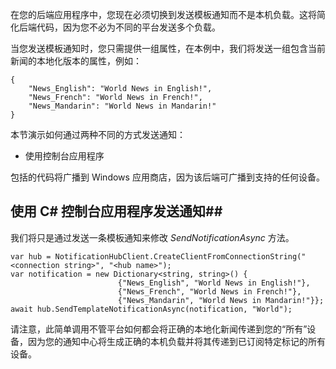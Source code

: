 

在您的后端应用程序中，您现在必须切换到发送模板通知而不是本机负载。这将简化后端代码，因为您不必为不同的平台发送多个负载。

当您发送模板通知时，您只需提供一组属性，在本例中，我们将发送一组包含当前新闻的本地化版本的属性，例如：

	{
		"News_English": "World News in English!",
    	"News_French": "World News in French!",
    	"News_Mandarin": "World News in Mandarin!"
	}


本节演示如何通过两种不同的方式发送通知：

- 使用控制台应用程序

<!--
- 使用移动服务脚本
-->

包括的代码将广播到 Windows 应用商店<!--和 iOS 设备-->，因为该后端可广播到支持的任何设备。



## 使用 C# 控制台应用程序发送通知##

我们将只是通过发送一条模板通知来修改 *SendNotificationAsync* 方法。

	var hub = NotificationHubClient.CreateClientFromConnectionString("<connection string>", "<hub name>");
    var notification = new Dictionary<string, string>() {
							{"News_English", "World News in English!"},
                            {"News_French", "World News in French!"},
                            {"News_Mandarin", "World News in Mandarin!"}};
    await hub.SendTemplateNotificationAsync(notification, "World");

请注意，此简单调用不管平台如何都会将正确的本地化新闻传递到您的“所有”设备，因为您的通知中心将生成正确的本机负载并将其传递到已订阅特定标记的所有设备。
<!--
### 移动服务

在您的移动服务计划程序中，使用以下代码覆盖您的脚本：

	var azure = require('azure');
    var notificationHubService = azure.createNotificationHubService('<hub name>', <connection string with full access>');
    var notification = {
			"News_English": "World News in English!",
			"News_French": "World News in French!",
			"News_Mandarin", "World News in Mandarin!"
	}
	notificationHubService.send('World', notification, function(error) {
		if (!error) {
			console.warn("Notification successful");
		}
	});
	
请注意为何在本例中无需为不同的区域设置和平台发送多条通知。
-->


